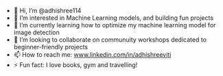 - 👋 Hi, I’m @adhishree114
- 👀 I’m interested in Machine Learning models, and building fun projects
- 🌱 I’m currently learning how to optimize my machine learning model for image detection
- 💞️ I’m looking to collaborate on communuity workshops dedicated to beginner-friendly projects
- 📫 How to reach me: www.linkedin.com/in/adhishreeviti
- ⚡ Fun fact: I love books, gym and travelling!

<!---
adhishree114/adhishree114 is a ✨ special ✨ repository because its `README.md` (this file) appears on your GitHub profile.
You can click the Preview link to take a look at your changes.
--->
